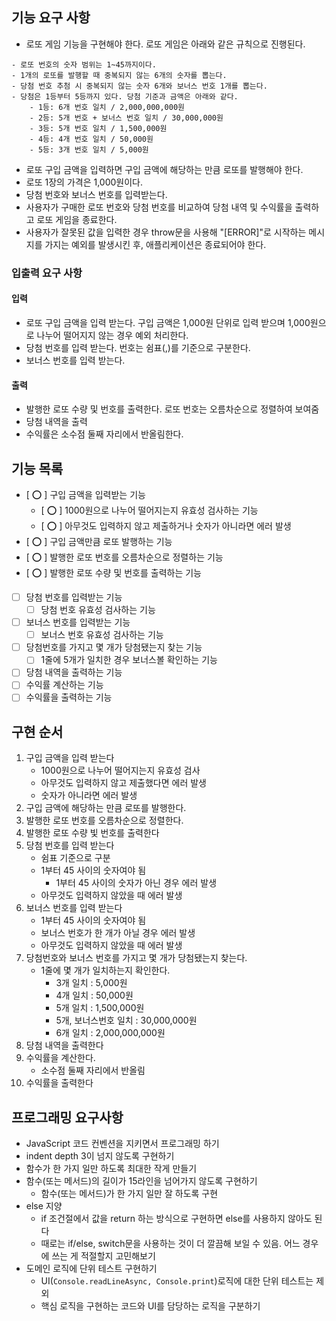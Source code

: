## 기능 요구 사항

- 로또 게임 기능을 구현해야 한다. 로또 게임은 아래와 같은 규칙으로 진행된다.

```plainText
- 로또 번호의 숫자 범위는 1~45까지이다.
- 1개의 로또를 발행할 때 중복되지 않는 6개의 숫자를 뽑는다.
- 당첨 번호 추첨 시 중복되지 않는 숫자 6개와 보너스 번호 1개를 뽑는다.
- 당첨은 1등부터 5등까지 있다. 당첨 기준과 금액은 아래와 같다.
    - 1등: 6개 번호 일치 / 2,000,000,000원
    - 2등: 5개 번호 + 보너스 번호 일치 / 30,000,000원
    - 3등: 5개 번호 일치 / 1,500,000원
    - 4등: 4개 번호 일치 / 50,000원
    - 5등: 3개 번호 일치 / 5,000원
```

- 로또 구입 금액을 입력하면 구입 금액에 해당하는 만큼 로또를 발행해야 한다.
- 로또 1장의 가격은 1,000원이다.
- 당첨 번호와 보너스 번호를 입력받는다.
- 사용자가 구매한 로또 번호와 당첨 번호를 비교하여 당첨 내역 및 수익률을 출력하고 로또 게임을 종료한다.
- 사용자가 잘못된 값을 입력한 경우 throw문을 사용해 "[ERROR]"로 시작하는 메시지를 가지는 예외를 발생시킨 후, 애플리케이션은 종료되어야 한다.

### 입출력 요구 사항

#### 입력

- 로또 구입 금액을 입력 받는다. 구입 금액은 1,000원 단위로 입력 받으며 1,000원으로 나누어 떨어지지 않는 경우 예외 처리한다.
- 당첨 번호를 입력 받는다. 번호는 쉼표(,)를 기준으로 구분한다.
- 보너스 번호를 입력 받는다.

#### 출력

- 발행한 로또 수량 및 번호를 출력한다. 로또 번호는 오름차순으로 정렬하여 보여줌
- 당첨 내역을 출력
- 수익률은 소수점 둘째 자리에서 반올림한다.

## 기능 목록

- [ ⭕️ ] 구입 금액을 입력받는 기능
  - [ ⭕️ ] 1000원으로 나누어 떨어지는지 유효성 검사하는 기능
  - [ ⭕️ ] 아무것도 입력하지 않고 제출하거나 숫자가 아니라면 에러 발생
- [ ⭕️ ] 구입 금액만큼 로또 발행하는 기능
- [ ⭕️ ] 발행한 로또 번호를 오름차순으로 정렬하는 기능
- [ ⭕️ ] 발행한 로또 수량 및 번호를 출력하는 기능
- [ ] 당첨 번호를 입력받는 기능
  - [ ] 당첨 번호 유효성 검사하는 기능
- [ ] 보너스 번호를 입력받는 기능
  - [ ] 보너스 번호 유효성 검사하는 기능
- [ ] 당첨번호를 가지고 몇 개가 당첨됐는지 찾는 기능
  - [ ] 1줄에 5개가 일치한 경우 보너스볼 확인하는 기능
- [ ] 당첨 내역을 출력하는 기능
- [ ] 수익률 계산하는 기능
- [ ] 수익률을 출력하는 기능

## 구현 순서

1. 구입 금액을 입력 받는다
   - 1000원으로 나누어 떨어지는지 유효성 검사
   - 아무것도 입력하지 않고 제출했다면 에러 발생
   - 숫자가 아니라면 에러 발생
2. 구입 금액에 해당하는 만큼 로또를 발행한다.
3. 발행한 로또 번호를 오름차순으로 정렬한다.
4. 발행한 로또 수량 빛 번호를 출력한다
5. 당첨 번호를 입력 받는다
   - 쉼표 기준으로 구분
   - 1부터 45 사이의 숫자여야 됨
     - 1부터 45 사이의 숫자가 아닌 경우 에러 발생
   - 아무것도 입력하지 않았을 때 에러 발생
6. 보너스 번호를 입력 받는다
   - 1부터 45 사이의 숫자여야 됨
   - 보너스 번호가 한 개가 아닐 경우 에러 발생
   - 아무것도 입력하지 않았을 때 에러 발생
7. 당첨번호와 보너스 번호를 가지고 몇 개가 당첨됐는지 찾는다.
   - 1줄에 몇 개가 일치하는지 확인한다.
     - 3개 일치 : 5,000원
     - 4개 일치 : 50,000원
     - 5개 일치 : 1,500,000원
     - 5개, 보너스번호 일치 : 30,000,000원
     - 6개 일치 : 2,000,000,000원
8. 당첨 내역을 출력한다
9. 수익률을 계산한다.
   - 소수점 둘째 자리에서 반올림
10. 수익률을 출력한다

## 프로그래밍 요구사항

- JavaScript 코드 컨벤션을 지키면서 프로그래밍 하기
- indent depth 3이 넘지 않도록 구현하기
- 함수가 한 가지 일만 하도록 최대한 작게 만들기
- 함수(또는 메서드)의 길이가 15라인을 넘어가지 않도록 구현하기
  - 함수(또는 메서드)가 한 가지 일만 잘 하도록 구현
- else 지양
  - if 조건절에서 값을 return 하는 방식으로 구현하면 else를 사용하지 않아도 된다
  - 때로는 if/else, switch문을 사용하는 것이 더 깔끔해 보일 수 있음. 어느 경우에 쓰는 게 적절할지 고민해보기
- 도메인 로직에 단위 테스트 구현하기
  - UI(`Console.readLineAsync, Console.print`)로직에 대한 단위 테스트는 제외
  - 핵심 로직을 구현하는 코드와 UI를 담당하는 로직을 구분하기
